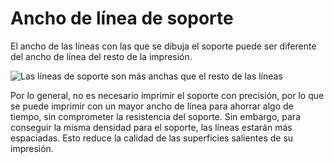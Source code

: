 Ancho de línea de soporte
====
El ancho de las líneas con las que se dibuja el soporte puede ser diferente del ancho de línea del resto de la impresión.

<!--screenshot {
"image_path": "support_line_width.png",
"models": [
    {
        "script": "clamp.scad",
        "transformation": ["scale(0.5)"]
    }
],
"camera_position": [28, 57, 90],
"settings": {
    "support_enable": true,
    "support_line_width": 0.8
},
"layer": 350,
"colours": 128
}-->
![Las líneas de soporte son más anchas que el resto de las líneas](../images/support_line_width.png)

Por lo general, no es necesario imprimir el soporte con precisión, por lo que se puede imprimir con un mayor ancho de línea para ahorrar algo de tiempo, sin comprometer la resistencia del soporte. Sin embargo, para conseguir la misma densidad para el soporte, las líneas estarán más espaciadas. Esto reduce la calidad de las superficies salientes de su impresión.